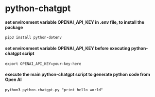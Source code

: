 # python-chatgpt

#### set environment variable OPENAI_API_KEY in .env file, to install the package
    pip3 install python-dotenv

#### set environment variable OPENAI_API_KEY before executing python-chatgpt script
    export OPENAI_API_KEY=your-key-here

#### execute the main python-chatgpt script to generate python code from Open AI
    python3 python-chatgpt.py "print hello world"
